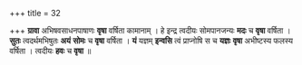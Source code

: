 +++
title = 32

+++
**ग्रावा** अभिषवसाधनपाषाणः **वृषा** वर्षिता कामानाम् । हे इन्द्र त्वदीयः सोमपानजन्यः **मदः** च **वृषा** वर्षिता । **सुतः** त्वदर्थमभिषुतः **अयं** **सोमः** च **वृषा** वर्षिता । **यं** यज्ञम् **इन्वसि** त्वं प्राप्नोषि स च **यज्ञः** **वृषा** अभीष्टस्य फलस्य वर्षिता । त्वदीयः **हवः** च **वृषा** ॥
